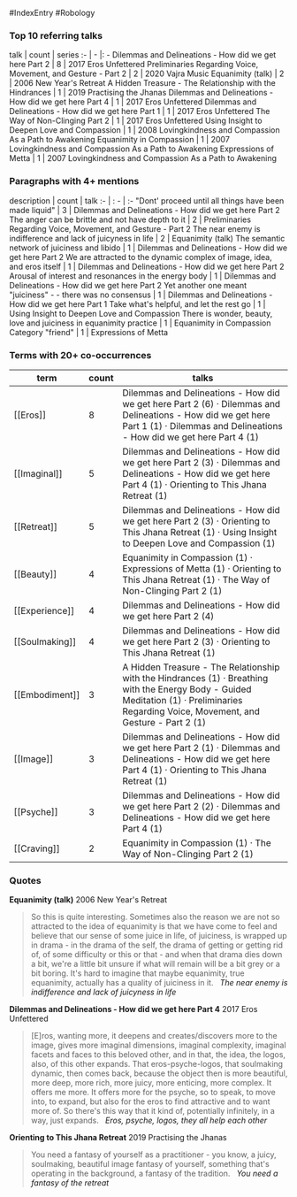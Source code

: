 #IndexEntry #Robology

### Top 10 referring talks
talk | count | series
:- | - |: -
<a data-href="Dilemmas and Delineations - How did we get here Part 2" class="internal-link">Dilemmas and Delineations - How did we get here Part 2</a> | 8 | <a data-href="2017 Eros Unfettered" class="internal-link">2017 Eros Unfettered</a>
<a data-href="Preliminaries Regarding Voice, Movement, and Gesture - Part 2" class="internal-link">Preliminaries Regarding Voice, Movement, and Gesture - Part 2</a> | 2 | <a data-href="2020 Vajra Music" class="internal-link">2020 Vajra Music</a>
<a data-href="Equanimity (talk)" class="internal-link">Equanimity (talk)</a> | 2 | <a data-href="2006 New Year's Retreat" class="internal-link">2006 New Year&#x27;s Retreat</a>
<a data-href="A Hidden Treasure - The Relationship with the Hindrances" class="internal-link">A Hidden Treasure - The Relationship with the Hindrances</a> | 1 | <a data-href="2019 Practising the Jhanas" class="internal-link">2019 Practising the Jhanas</a>
<a data-href="Dilemmas and Delineations - How did we get here Part 4" class="internal-link">Dilemmas and Delineations - How did we get here Part 4</a> | 1 | <a data-href="2017 Eros Unfettered" class="internal-link">2017 Eros Unfettered</a>
<a data-href="Dilemmas and Delineations - How did we get here Part 1" class="internal-link">Dilemmas and Delineations - How did we get here Part 1</a> | 1 | <a data-href="2017 Eros Unfettered" class="internal-link">2017 Eros Unfettered</a>
<a data-href="The Way of Non-Clinging Part 2" class="internal-link">The Way of Non-Clinging Part 2</a> | 1 | <a data-href="2017 Eros Unfettered" class="internal-link">2017 Eros Unfettered</a>
<a data-href="Using Insight to Deepen Love and Compassion" class="internal-link">Using Insight to Deepen Love and Compassion</a> | 1 | <a data-href="2008 Lovingkindness and Compassion As a Path to Awakening" class="internal-link">2008 Lovingkindness and Compassion As a Path to Awakening</a>
<a data-href="Equanimity in Compassion" class="internal-link">Equanimity in Compassion</a> | 1 | <a data-href="2007 Lovingkindness and Compassion As a Path to Awakening" class="internal-link">2007 Lovingkindness and Compassion As a Path to Awakening</a>
<a data-href="Expressions of Metta" class="internal-link">Expressions of Metta</a> | 1 | <a data-href="2007 Lovingkindness and Compassion As a Path to Awakening" class="internal-link">2007 Lovingkindness and Compassion As a Path to Awakening</a>

### Paragraphs with 4+ mentions
description | count | talk
:- | : - | :-
<a aria-label-position="top" aria-label="Dilemmas and Delineations - How did we get here Part 2 > Dont proceed until all things have been made liquid" data-href="Dilemmas and Delineations - How did we get here Part 2#Dont' proceed until all things have been made liquid" class="internal-link">&quot;Dont&#x27; proceed until all things have been made liquid&quot;</a> | 3 | <a data-href="Dilemmas and Delineations - How did we get here Part 2" class="internal-link">Dilemmas and Delineations - How did we get here Part 2</a>
<a aria-label-position="top" aria-label="Preliminaries Regarding Voice, Movement, and Gesture - Part 2 > The anger can be brittle and not have depth to it" data-href="Preliminaries Regarding Voice, Movement, and Gesture - Part 2#The anger can be brittle and not have depth to it" class="internal-link">The anger can be brittle and not have depth to it</a> | 2 | <a data-href="Preliminaries Regarding Voice, Movement, and Gesture - Part 2" class="internal-link">Preliminaries Regarding Voice, Movement, and Gesture - Part 2</a>
<a aria-label-position="top" aria-label="Equanimity (talk) > The near enemy is indifference and lack of juicyness in life" data-href="Equanimity (talk)#The near enemy is indifference and lack of juicyness in life" class="internal-link">The near enemy is indifference and lack of juicyness in life</a> | 2 | <a data-href="Equanimity (talk)" class="internal-link">Equanimity (talk)</a>
<a aria-label-position="top" aria-label="Dilemmas and Delineations - How did we get here Part 2 > The semantic network of juiciness and libido" data-href="Dilemmas and Delineations - How did we get here Part 2#The semantic network of juiciness and libido" class="internal-link">The semantic network of juiciness and libido</a> | 1 | <a data-href="Dilemmas and Delineations - How did we get here Part 2" class="internal-link">Dilemmas and Delineations - How did we get here Part 2</a>
<a aria-label-position="top" aria-label="Dilemmas and Delineations - How did we get here Part 2 > We are attracted to the dynamic complex of image idea and eros itself" data-href="Dilemmas and Delineations - How did we get here Part 2#We are attracted to the dynamic complex of image idea and eros itself" class="internal-link">We are attracted to the dynamic complex of image, idea, and eros itself</a> | 1 | <a data-href="Dilemmas and Delineations - How did we get here Part 2" class="internal-link">Dilemmas and Delineations - How did we get here Part 2</a>
<a aria-label-position="top" aria-label="Dilemmas and Delineations - How did we get here Part 2 > Arousal of interest and resonances in the energy body" data-href="Dilemmas and Delineations - How did we get here Part 2#Arousal of interest and resonances in the energy body" class="internal-link">Arousal of interest and resonances in the energy body</a> | 1 | <a data-href="Dilemmas and Delineations - How did we get here Part 2" class="internal-link">Dilemmas and Delineations - How did we get here Part 2</a>
<a aria-label-position="top" aria-label="Dilemmas and Delineations - How did we get here Part 1 > Yet another one meant juiciness - - there was no consensus" data-href="Dilemmas and Delineations - How did we get here Part 1#Yet another one meant juiciness - - there was no consensus" class="internal-link">Yet another one meant &quot;juiciness&quot; - - there was no consensus</a> | 1 | <a data-href="Dilemmas and Delineations - How did we get here Part 1" class="internal-link">Dilemmas and Delineations - How did we get here Part 1</a>
<a aria-label-position="top" aria-label="Using Insight to Deepen Love and Compassion > Take whats helpful and let the rest go" data-href="Using Insight to Deepen Love and Compassion#Take what's helpful and let the rest go" class="internal-link">Take what&#x27;s helpful, and let the rest go</a> | 1 | <a data-href="Using Insight to Deepen Love and Compassion" class="internal-link">Using Insight to Deepen Love and Compassion</a>
<a aria-label-position="top" aria-label="Equanimity in Compassion > There is wonder beauty love and juiciness in equanimity practice" data-href="Equanimity in Compassion#There is wonder beauty love and juiciness in equanimity practice" class="internal-link">There is wonder, beauty, love and juiciness in equanimity practice</a> | 1 | <a data-href="Equanimity in Compassion" class="internal-link">Equanimity in Compassion</a>
<a aria-label-position="top" aria-label="Expressions of Metta > Category friend" data-href="Expressions of Metta#Category friend" class="internal-link">Category &quot;friend&quot;</a> | 1 | <a data-href="Expressions of Metta" class="internal-link">Expressions of Metta</a>

### Terms with 20+ co-occurrences
term | count | talks
-|-|-
[[Eros]] | 8 | <span class="counts"><a data-href="Dilemmas and Delineations - How did we get here Part 2" class="internal-link">Dilemmas and Delineations - How did we get here Part 2</a> (6) · <a data-href="Dilemmas and Delineations - How did we get here Part 1" class="internal-link">Dilemmas and Delineations - How did we get here Part 1</a> (1) · <a data-href="Dilemmas and Delineations - How did we get here Part 4" class="internal-link">Dilemmas and Delineations - How did we get here Part 4</a> (1)</span> 
[[Imaginal]] | 5 | <span class="counts"><a data-href="Dilemmas and Delineations - How did we get here Part 2" class="internal-link">Dilemmas and Delineations - How did we get here Part 2</a> (3) · <a data-href="Dilemmas and Delineations - How did we get here Part 4" class="internal-link">Dilemmas and Delineations - How did we get here Part 4</a> (1) · <a data-href="Orienting to This Jhana Retreat" class="internal-link">Orienting to This Jhana Retreat</a> (1)</span> 
[[Retreat]] | 5 | <span class="counts"><a data-href="Dilemmas and Delineations - How did we get here Part 2" class="internal-link">Dilemmas and Delineations - How did we get here Part 2</a> (3) · <a data-href="Orienting to This Jhana Retreat" class="internal-link">Orienting to This Jhana Retreat</a> (1) · <a data-href="Using Insight to Deepen Love and Compassion" class="internal-link">Using Insight to Deepen Love and Compassion</a> (1)</span> 
[[Beauty]] | 4 | <span class="counts"><a data-href="Equanimity in Compassion" class="internal-link">Equanimity in Compassion</a> (1) · <a data-href="Expressions of Metta" class="internal-link">Expressions of Metta</a> (1) · <a data-href="Orienting to This Jhana Retreat" class="internal-link">Orienting to This Jhana Retreat</a> (1) · <a data-href="The Way of Non-Clinging Part 2" class="internal-link">The Way of Non-Clinging Part 2</a> (1)</span> 
[[Experience]] | 4 | <span class="counts"><a data-href="Dilemmas and Delineations - How did we get here Part 2" class="internal-link">Dilemmas and Delineations - How did we get here Part 2</a> (4)</span> 
[[Soulmaking]] | 4 | <span class="counts"><a data-href="Dilemmas and Delineations - How did we get here Part 2" class="internal-link">Dilemmas and Delineations - How did we get here Part 2</a> (3) · <a data-href="Orienting to This Jhana Retreat" class="internal-link">Orienting to This Jhana Retreat</a> (1)</span> 
[[Embodiment]] | 3 | <span class="counts"><a data-href="A Hidden Treasure - The Relationship with the Hindrances" class="internal-link">A Hidden Treasure - The Relationship with the Hindrances</a> (1) · <a data-href="Breathing with the Energy Body - Guided Meditation" class="internal-link">Breathing with the Energy Body - Guided Meditation</a> (1) · <a data-href="Preliminaries Regarding Voice, Movement, and Gesture - Part 2" class="internal-link">Preliminaries Regarding Voice, Movement, and Gesture - Part 2</a> (1)</span> 
[[Image]] | 3 | <span class="counts"><a data-href="Dilemmas and Delineations - How did we get here Part 2" class="internal-link">Dilemmas and Delineations - How did we get here Part 2</a> (1) · <a data-href="Dilemmas and Delineations - How did we get here Part 4" class="internal-link">Dilemmas and Delineations - How did we get here Part 4</a> (1) · <a data-href="Orienting to This Jhana Retreat" class="internal-link">Orienting to This Jhana Retreat</a> (1)</span> 
[[Psyche]] | 3 | <span class="counts"><a data-href="Dilemmas and Delineations - How did we get here Part 2" class="internal-link">Dilemmas and Delineations - How did we get here Part 2</a> (2) · <a data-href="Dilemmas and Delineations - How did we get here Part 4" class="internal-link">Dilemmas and Delineations - How did we get here Part 4</a> (1)</span> 
[[Craving]] | 2 | <span class="counts"><a data-href="Equanimity in Compassion" class="internal-link">Equanimity in Compassion</a> (1) · <a data-href="The Way of Non-Clinging Part 2" class="internal-link">The Way of Non-Clinging Part 2</a> (1)</span> 

### Quotes
**<a data-href="Equanimity (talk)" class="internal-link">Equanimity (talk)</a>**
<span class="counts"><a data-href="2006 New Year's Retreat" class="internal-link">2006 New Year&#x27;s Retreat</a></span>
> So this is quite interesting. Sometimes also the reason we are not so attracted to the idea of equanimity is that we have come to feel and believe that our sense of some juice in life, of juiciness, is wrapped up in drama - in the drama of the self, the drama of getting or getting rid of, of some difficulty or this or that - and when that drama dies down a bit, we're a little bit unsure if what will remain will be a bit grey or a bit boring. It's hard to imagine that maybe equanimity, true equanimity, actually has a quality of juiciness in it. &nbsp;&nbsp;<span class="counts">_<a aria-label-position="top" aria-label="Equanimity (talk) > The near enemy is indifference and lack of juicyness in life" data-href="Equanimity (talk)#The near enemy is indifference and lack of juicyness in life" class="internal-link">The near enemy is indifference and lack of juicyness in life</a>_</span>

**<a data-href="Dilemmas and Delineations - How did we get here Part 4" class="internal-link">Dilemmas and Delineations - How did we get here Part 4</a>**
<span class="counts"><a data-href="2017 Eros Unfettered" class="internal-link">2017 Eros Unfettered</a></span>
> [E]ros, wanting more, it deepens and creates/discovers more to the image, gives more imaginal dimensions, imaginal complexity, imaginal facets and faces to this beloved other, and in that, the idea, the logos, also, of this other expands. That eros-psyche-logos, that soulmaking dynamic, then comes back, because the object then is more beautiful, more deep, more rich, more juicy, more enticing, more complex. It offers me more. It offers more for the psyche, so to speak, to move into, to expand, but also for the eros to find attractive and to want more of. So there's this way that it kind of, potentially infinitely, in a way, just expands. &nbsp;&nbsp;<span class="counts">_<a aria-label-position="top" aria-label="Dilemmas and Delineations - How did we get here Part 4 > Eros psyche logos they all help each other" data-href="Dilemmas and Delineations - How did we get here Part 4#Eros psyche logos they all help each other" class="internal-link">Eros, psyche, logos, they all help each other</a>_</span>

**<a data-href="Orienting to This Jhana Retreat" class="internal-link">Orienting to This Jhana Retreat</a>**
<span class="counts"><a data-href="2019 Practising the Jhanas" class="internal-link">2019 Practising the Jhanas</a></span>
> You need a fantasy of yourself as a practitioner - you know, a juicy, soulmaking, beautiful image fantasy of yourself, something that's operating in the background, a fantasy of the tradition. &nbsp;&nbsp;<span class="counts">_<a aria-label-position="top" aria-label="Orienting to This Jhana Retreat > You need a fantasy of the retreat" data-href="Orienting to This Jhana Retreat#You need a fantasy of the retreat" class="internal-link">You need a fantasy of the retreat</a>_</span>


